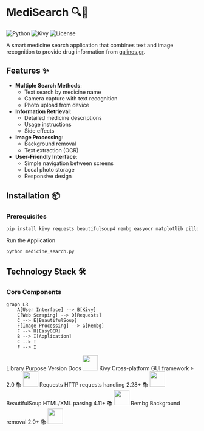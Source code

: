 # MediSearch 🔍💊

![Python](https://img.shields.io/badge/Python-3.8+-blue)
![Kivy](https://img.shields.io/badge/Kivy-2.0+-green)
![License](https://img.shields.io/badge/License-MIT-yellow)

A smart medicine search application that combines text and image recognition to provide drug information from [galinos.gr](https://www.galinos.gr).

## Features ✨

- **Multiple Search Methods**:
  - Text search by medicine name
  - Camera capture with text recognition
  - Photo upload from device
- **Information Retrieval**:
  - Detailed medicine descriptions
  - Usage instructions
  - Side effects
- **Image Processing**:
  - Background removal
  - Text extraction (OCR)
- **User-Friendly Interface**:
  - Simple navigation between screens
  - Local photo storage
  - Responsive design

## Installation 📦

### Prerequisites
```bash
pip install kivy requests beautifulsoup4 rembg easyocr matplotlib pillow AppOpener IPython
```
Run the Application

```bash
python medicine_search.py
```
## Technology Stack 🛠️

### Core Components

```mermaid
graph LR
    A[User Interface] --> B[Kivy]
    C[Web Scraping] --> D[Requests]
    C --> E[BeautifulSoup]
    F[Image Processing] --> G[Rembg]
    F --> H[EasyOCR]
    B --> I[Application]
    C --> I
    F --> I
```
Library	Purpose	Version	Docs
<img src="https://kivy.org/logos/kivy-logo-black-64.png" width="40">	Kivy	Cross-platform GUI framework	≥ 2.0	📚
<img src="https://requests.readthedocs.io/en/latest/_static/requests-sidebar.png" width="40">	Requests	HTTP requests handling	2.28+	📚
<img src="https://www.crummy.com/software/BeautifulSoup/bs4/doc/_static/bs4.png" width="40">	BeautifulSoup	HTML/XML parsing	4.11+	📚
<img src="https://github.com/danielgatis/rembg/raw/main/docs/icon.png" width="40">	Rembg	Background removal	2.0+	📚
<img src="https://github.com/JaidedAI/EasyOCR/raw/master/examples/logo.png" width="40">
